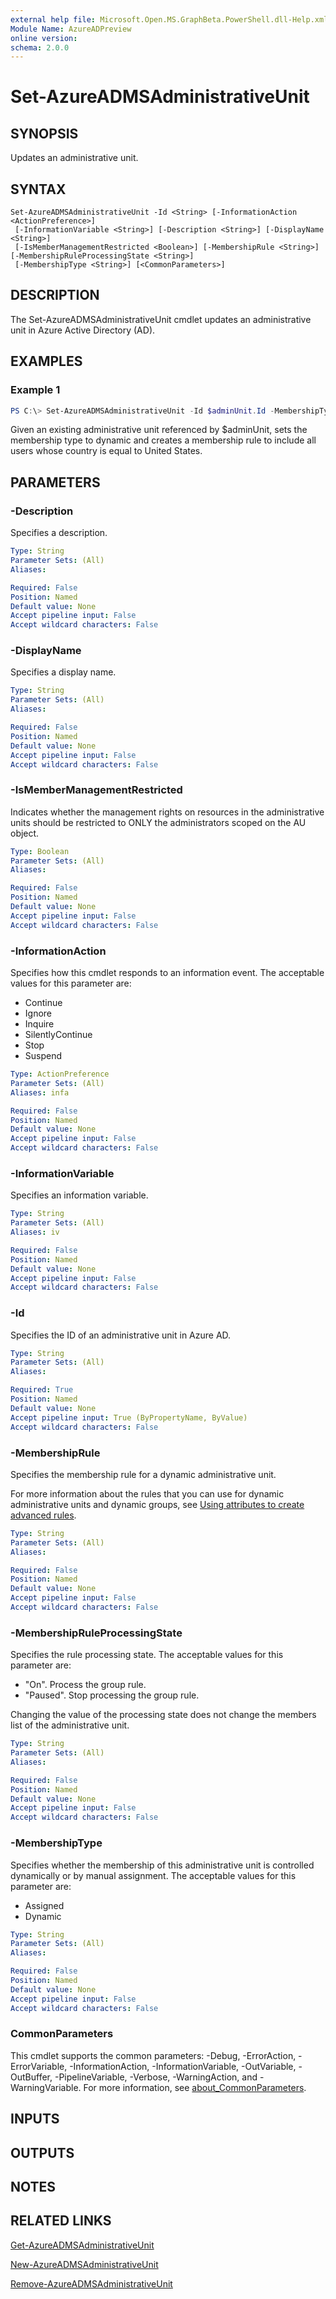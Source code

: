 ```yaml
---
external help file: Microsoft.Open.MS.GraphBeta.PowerShell.dll-Help.xml
Module Name: AzureADPreview
online version:
schema: 2.0.0
---
```


# Set-AzureADMSAdministrativeUnit

## SYNOPSIS
Updates an administrative unit.

## SYNTAX

```
Set-AzureADMSAdministrativeUnit -Id <String> [-InformationAction <ActionPreference>]
 [-InformationVariable <String>] [-Description <String>] [-DisplayName <String>]
 [-IsMemberManagementRestricted <Boolean>] [-MembershipRule <String>] [-MembershipRuleProcessingState <String>]
 [-MembershipType <String>] [<CommonParameters>]
```

## DESCRIPTION
The Set-AzureADMSAdministrativeUnit cmdlet updates an administrative unit in Azure Active Directory (AD).

## EXAMPLES

### Example 1
```powershell
PS C:\> Set-AzureADMSAdministrativeUnit -Id $adminUnit.Id -MembershipType "Dynamic" -MembershipRuleProcessingState "On" -MembershipRule '(user.country -eq "United States")'
```

Given an existing administrative unit referenced by $adminUnit, sets the membership type to dynamic and creates a membership rule to include all users whose country is equal to United States.

## PARAMETERS

### -Description
Specifies a description.

```yaml
Type: String
Parameter Sets: (All)
Aliases:

Required: False
Position: Named
Default value: None
Accept pipeline input: False
Accept wildcard characters: False
```

### -DisplayName
Specifies a display name.

```yaml
Type: String
Parameter Sets: (All)
Aliases:

Required: False
Position: Named
Default value: None
Accept pipeline input: False
Accept wildcard characters: False
```

### -IsMemberManagementRestricted
Indicates whether the management rights on resources in the administrative units should be restricted to ONLY the administrators scoped on the AU object.

```yaml
Type: Boolean
Parameter Sets: (All)
Aliases:

Required: False
Position: Named
Default value: None
Accept pipeline input: False
Accept wildcard characters: False
```

### -InformationAction
Specifies how this cmdlet responds to an information event.
The acceptable values for this parameter are:

- Continue
- Ignore
- Inquire
- SilentlyContinue
- Stop
- Suspend

```yaml
Type: ActionPreference
Parameter Sets: (All)
Aliases: infa

Required: False
Position: Named
Default value: None
Accept pipeline input: False
Accept wildcard characters: False
```

### -InformationVariable
Specifies an information variable.

```yaml
Type: String
Parameter Sets: (All)
Aliases: iv

Required: False
Position: Named
Default value: None
Accept pipeline input: False
Accept wildcard characters: False
```

### -Id
Specifies the ID of an administrative unit in Azure AD.

```yaml
Type: String
Parameter Sets: (All)
Aliases:

Required: True
Position: Named
Default value: None
Accept pipeline input: True (ByPropertyName, ByValue)
Accept wildcard characters: False
```

### -MembershipRule
Specifies the membership rule for a dynamic administrative unit.

For more information about the rules that you can use for dynamic administrative units and dynamic groups, see [Using attributes to create advanced rules](https://azure.microsoft.com/documentation/articles/active-directory-accessmanagement-groups-with-advanced-rules/).

```yaml
Type: String
Parameter Sets: (All)
Aliases:

Required: False
Position: Named
Default value: None
Accept pipeline input: False
Accept wildcard characters: False
```

### -MembershipRuleProcessingState
Specifies the rule processing state. The acceptable values for this parameter are:

- "On". Process the group rule.
- "Paused". Stop processing the group rule.

Changing the value of the processing state does not change the members list of the administrative unit.

```yaml
Type: String
Parameter Sets: (All)
Aliases:

Required: False
Position: Named
Default value: None
Accept pipeline input: False
Accept wildcard characters: False
```

### -MembershipType
Specifies whether the membership of this administrative unit is controlled dynamically or by manual assignment.
The acceptable values for this parameter are:

- Assigned
- Dynamic

```yaml
Type: String
Parameter Sets: (All)
Aliases:

Required: False
Position: Named
Default value: None
Accept pipeline input: False
Accept wildcard characters: False
```

### CommonParameters
This cmdlet supports the common parameters: -Debug, -ErrorAction, -ErrorVariable, -InformationAction, -InformationVariable, -OutVariable, -OutBuffer, -PipelineVariable, -Verbose, -WarningAction, and -WarningVariable. For more information, see [about_CommonParameters](http://go.microsoft.com/fwlink/?LinkID=113216).

## INPUTS

## OUTPUTS

## NOTES

## RELATED LINKS

[Get-AzureADMSAdministrativeUnit](https://docs.microsoft.com/powershell/module/azuread/get-azureadadministrativeunit?view=azureadps-2.0-preview)

[New-AzureADMSAdministrativeUnit](https://docs.microsoft.com/powershell/module/azuread/new-azureadmsadministrativeunit?view=azureadps-2.0-preview)

[Remove-AzureADMSAdministrativeUnit](https://docs.microsoft.com/powershell/module/azuread/remove-azureadmsadministrativeunit?view=azureadps-2.0-preview)
